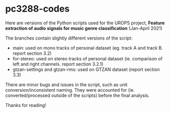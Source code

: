 # pc3288-codes

Here are versions of the Python scripts used for the UROPS project, **Feature extraction of audio signals for music genre classification** (Jan-April 2021)

The branches contain slightly different versions of the script:
- main: used on mono tracks of personal dataset (eg. track A and track B. report section 3.2)
- for-stereo: used on stereo tracks of personal dataset (ie. comparison of left and right channels. report section 3.2.1)
- gtzan-settings and gtzan-rms: used on GTZAN dataset (report section 3.3)

There are minor bugs and issues in the script, such as unit conversion/inconsistent naming. They were accounted for (ie. converted/processed outside of the scripts) before the final analysis.

Thanks for reading!

